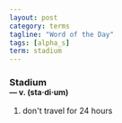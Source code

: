 ```yaml
---
layout: post
category: terms
tagline: "Word of the Day"
tags: [alpha_s]
term: stadium
---
```


<h3>Stadium<br/> <small>&mdash; v. (sta<span>&middot;</span>di<span>&middot;</span>um)</small></h3>
<p><ol>
<li>don't travel for 24 hours</li>
</ol></p>
